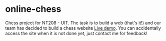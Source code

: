 # online-chess
Chess project for NT208 - UIT.
The task is to build a web (that's it!) and our team has decided to build a chess website [Live demo](https://harrylee02.github.io/online-chess).
You can accidentally access the site when it is not done yet, just contact me for feedback!
